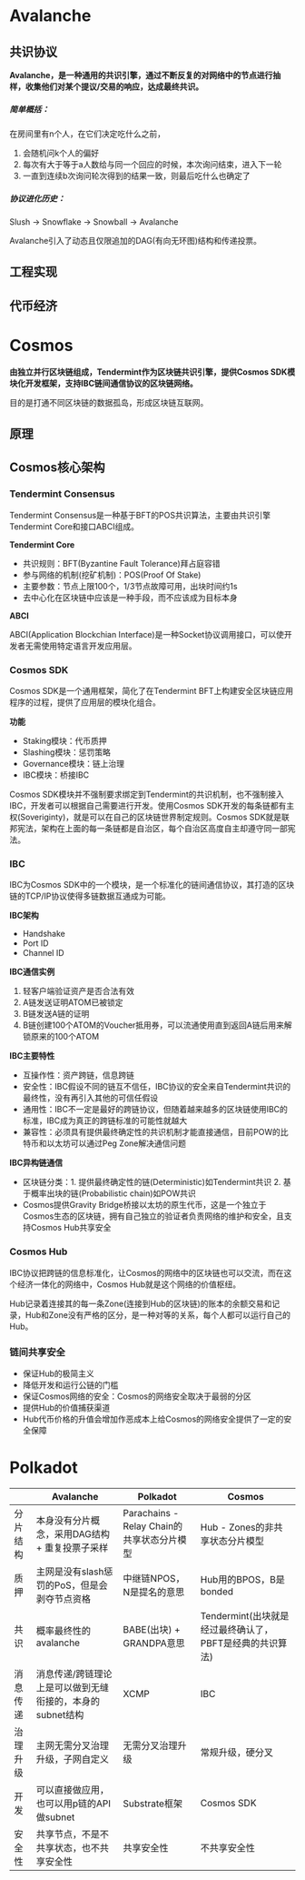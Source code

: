 # Avalanche

## 共识协议

**Avalanche，是一种通用的共识引擎，通过不断反复的对网络中的节点进行抽样，收集他们对某个提议/交易的响应，达成最终共识。**

##### **简单概括：**

在房间里有n个人，在它们决定吃什么之前，

1. 会随机问k个人的偏好
2. 每次有大于等于a人数给与同一个回应的时候，本次询问结束，进入下一轮
3. 一直到连续b次询问轮次得到的结果一致，则最后吃什么也确定了

##### **协议进化历史：**

Slush -> Snowflake -> Snowball -> Avalanche

Avalanche引入了动态且仅限追加的DAG(有向无环图)结构和传递投票。

## 工程实现



## 代币经济



# Cosmos

**由独立并行区块链组成，Tendermint作为区块链共识引擎，提供Cosmos SDK模块化开发框架，支持IBC链间通信协议的区块链网络。**

目的是打通不同区块链的数据孤岛，形成区块链互联网。

## 原理

## Cosmos核心架构

### Tendermint Consensus

Tendermint Consensus是一种基于BFT的POS共识算法，主要由共识引擎Tendermint Core和接口ABCI组成。

**Tendermint Core**

- 共识规则：BFT(Byzantine Fault Tolerance)拜占庭容错
- 参与网络的机制(挖矿机制)：POS(Proof Of Stake)
- 主要参数：节点上限100个，1/3节点故障可用，出块时间约1s
- 去中心化在区块链中应该是一种手段，而不应该成为目标本身

**ABCI**

ABCI(Application Blockchian Interface)是一种Socket协议调用接口，可以使开发者无需使用特定语言开发应用层。

### **Cosmos SDK**

Cosmos SDK是一个通用框架，简化了在Tendermint BFT上构建安全区块链应用程序的过程，提供了应用层的模块化组合。

**功能**

- Staking模块：代币质押
- Slashing模块：惩罚策略
- Governance模块：链上治理
- IBC模块：桥接IBC

Cosmos SDK模块并不强制要求绑定到Tendermint的共识机制，也不强制接入IBC，开发者可以根据自己需要进行开发。使用Cosmos SDK开发的每条链都有主权(Soveriginty)，就是可以在自己的区块链世界制定规则。Cosmos SDK就是联邦宪法，架构在上面的每一条链都是自治区，每个自治区高度自主却遵守同一部宪法。

### **IBC**

IBC为Cosmos SDK中的一个模块，是一个标准化的链间通信协议，其打造的区块链的TCP/IP协议使得多链数据互通成为可能。

**IBC架构**

- Handshake
- Port ID
- Channel ID

**IBC通信实例**

1. 轻客户端验证资产是否合法有效
2. A链发送证明ATOM已被锁定
3. B链发送A链的证明
4. B链创建100个ATOM的Voucher抵用券，可以流通使用直到返回A链后用来解锁原来的100个ATOM

**IBC主要特性**

- 互操作性：资产跨链，信息跨链
- 安全性：IBC假设不同的链互不信任，IBC协议的安全来自Tendermint共识的最终性，没有再引入其他的可信任假设
- 通用性：IBC不一定是最好的跨链协议，但随着越来越多的区块链使用IBC的标准，IBC成为真正的跨链标准的可能性就越大
- 兼容性：必须具有提供最终确定性的共识机制才能直接通信，目前POW的比特币和以太坊可以通过Peg Zone解决通信问题

**IBC异构链通信**

- 区块链分类：1. 提供最终确定性的链(Deterministic)如Tendermint共识 2. 基于概率出块的链(Probabilistic chain)如POW共识
- Cosmos提供Gravity Bridge桥接以太坊的原生代币，这是一个独立于Cosmos生态的区块链，拥有自己独立的验证者负责网络的维护和安全，且支持Cosmos Hub共享安全

### **Cosmos Hub**

IBC协议把跨链的信息标准化，让Cosmos的网络中的区块链也可以交流，而在这个经济一体化的网络中，Cosmos Hub就是这个网络的价值枢纽。

Hub记录着连接其的每一条Zone(连接到Hub的区块链)的账本的余额交易和记录，Hub和Zone没有严格的区分，是一种对等的关系，每个人都可以运行自己的Hub。

### 链间共享安全

- 保证Hub的极简主义
- 降低开发和运行公链的门槛
- 保证Cosmos网络的安全：Cosmos的网络安全取决于最弱的分区
- 提供Hub的价值捕获渠道
- Hub代币价格的升值会增加作恶成本上给Cosmos的网络安全提供了一定的安全保障



# Polkadot







|          | Avalanche                                                 | Polkadot                                   | Cosmos                                                   |
| -------- | --------------------------------------------------------- | ------------------------------------------ | -------------------------------------------------------- |
| 分片结构 | 本身没有分片概念，采用DAG结构 + 重复投票子采样            | Parachains - Relay Chain的共享状态分片模型 | Hub - Zones的非共享状态分片模型                          |
| 质押     | 主网是没有slash惩罚的PoS，但是会剥夺节点资格              | 中继链NPOS，N是提名的意思                  | Hub用的BPOS，B是bonded                                   |
| 共识     | 概率最终性的avalanche                                     | BABE(出块) + GRANDPA意思                   | Tendermint(出块就是经过最终确认了，PBFT是经典的共识算法) |
| 消息传递 | 消息传递/跨链理论上是可以做到无缝衔接的，本身的subnet结构 | XCMP                                       | IBC                                                      |
| 治理升级 | 主网无需分叉治理升级，子网自定义                          | 无需分叉治理升级                           | 常规升级，硬分叉                                         |
| 开发     | 可以直接做应用，也可以用p链的API做subnet                  | Substrate框架                              | Cosmos SDK                                               |
| 安全性   | 共享节点，不是不共享状态，也不共享安全性                  | 共享安全性                                 | 不共享安全性                                             |


